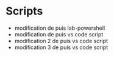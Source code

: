 # Scripts
 
- modification de puis lab-powershell
- modification de puis vs code script
- modification 2 de puis vs code script
- modification 3 de puis vs code script